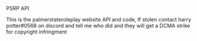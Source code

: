 PSRP API


This is the palmerstateroleplay website API and code, If stolen contact harry potter#0568 on discord and tell me who did and they will get a DCMA strike for copyright infringment 
